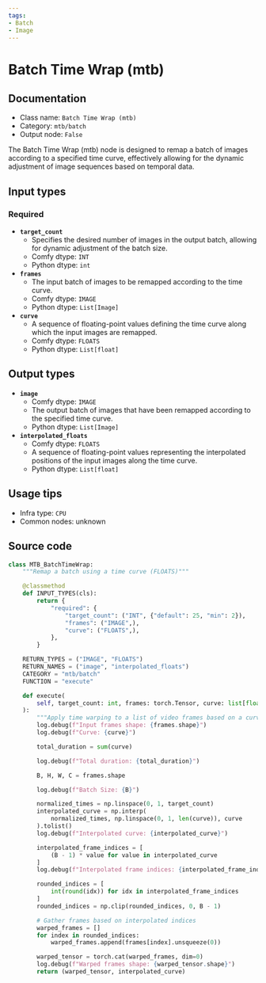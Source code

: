 ```yaml
---
tags:
- Batch
- Image
---
```


# Batch Time Wrap (mtb)
## Documentation
- Class name: `Batch Time Wrap (mtb)`
- Category: `mtb/batch`
- Output node: `False`

The Batch Time Wrap (mtb) node is designed to remap a batch of images according to a specified time curve, effectively allowing for the dynamic adjustment of image sequences based on temporal data.
## Input types
### Required
- **`target_count`**
    - Specifies the desired number of images in the output batch, allowing for dynamic adjustment of the batch size.
    - Comfy dtype: `INT`
    - Python dtype: `int`
- **`frames`**
    - The input batch of images to be remapped according to the time curve.
    - Comfy dtype: `IMAGE`
    - Python dtype: `List[Image]`
- **`curve`**
    - A sequence of floating-point values defining the time curve along which the input images are remapped.
    - Comfy dtype: `FLOATS`
    - Python dtype: `List[float]`
## Output types
- **`image`**
    - Comfy dtype: `IMAGE`
    - The output batch of images that have been remapped according to the specified time curve.
    - Python dtype: `List[Image]`
- **`interpolated_floats`**
    - Comfy dtype: `FLOATS`
    - A sequence of floating-point values representing the interpolated positions of the input images along the time curve.
    - Python dtype: `List[float]`
## Usage tips
- Infra type: `CPU`
- Common nodes: unknown


## Source code
```python
class MTB_BatchTimeWrap:
    """Remap a batch using a time curve (FLOATS)"""

    @classmethod
    def INPUT_TYPES(cls):
        return {
            "required": {
                "target_count": ("INT", {"default": 25, "min": 2}),
                "frames": ("IMAGE",),
                "curve": ("FLOATS",),
            },
        }

    RETURN_TYPES = ("IMAGE", "FLOATS")
    RETURN_NAMES = ("image", "interpolated_floats")
    CATEGORY = "mtb/batch"
    FUNCTION = "execute"

    def execute(
        self, target_count: int, frames: torch.Tensor, curve: list[float]
    ):
        """Apply time warping to a list of video frames based on a curve."""
        log.debug(f"Input frames shape: {frames.shape}")
        log.debug(f"Curve: {curve}")

        total_duration = sum(curve)

        log.debug(f"Total duration: {total_duration}")

        B, H, W, C = frames.shape

        log.debug(f"Batch Size: {B}")

        normalized_times = np.linspace(0, 1, target_count)
        interpolated_curve = np.interp(
            normalized_times, np.linspace(0, 1, len(curve)), curve
        ).tolist()
        log.debug(f"Interpolated curve: {interpolated_curve}")

        interpolated_frame_indices = [
            (B - 1) * value for value in interpolated_curve
        ]
        log.debug(f"Interpolated frame indices: {interpolated_frame_indices}")

        rounded_indices = [
            int(round(idx)) for idx in interpolated_frame_indices
        ]
        rounded_indices = np.clip(rounded_indices, 0, B - 1)

        # Gather frames based on interpolated indices
        warped_frames = []
        for index in rounded_indices:
            warped_frames.append(frames[index].unsqueeze(0))

        warped_tensor = torch.cat(warped_frames, dim=0)
        log.debug(f"Warped frames shape: {warped_tensor.shape}")
        return (warped_tensor, interpolated_curve)

```
